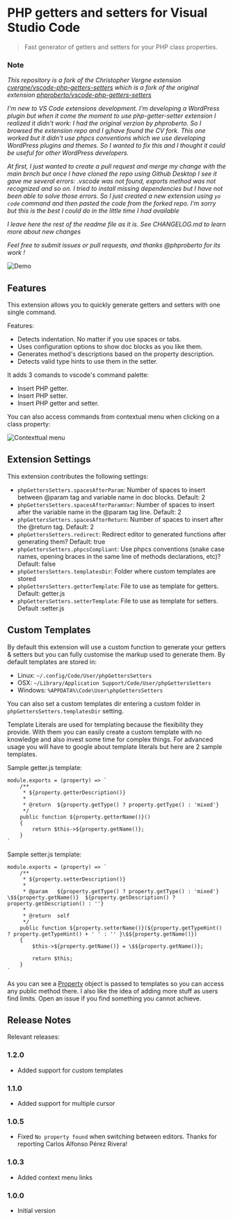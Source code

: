 # PHP getters and setters for Visual Studio Code

> Fast generator of getters and setters for your PHP class properties.

### Note

_This repository is a fork of the Christopher Vergne extension [ cvergne/vscode-php-getters-setters](https://github.com/cvergne/vscode-php-getters-setters) which is a fork of the original extension [phproberto/vscode-php-getters-setters](https://github.com/phproberto/vscode-php-getters-setters)_  

_I'm new to VS Code extensions development. I'm developing a WordPress plugin but when it come the moment to use php-getter-setter extension I realized it didn't work: I had the original verzion by phproberto. So I browsed the extension repo and I g¡have found the CV fork. This one worked but it didn't use phpcs conventions which we use developing WordPress plugins and themes. So I wanted to fix this and I thought it could be useful for other WordPress developers._

_At first, I just wanted to create a pull request and merge my change with the main brnch but once I have cloned the repo using Github Desktop I see it gave me several errors: .vscode was not found, exports method was not recognized and so on. I tried to install missing dependencies but I have not been able to solve those errors. So I just created a new extension using `yo code` command and then pasted the code from the forked repo. I’m sorry but this is the best I could do in the little time I had available_

_I leave here the rest of the readme file as it is. See CHANGELOG.md to learn more about new changes_

_Feel free to submit issues or pull requests, and thanks @phproberto for its work !_  

![Demo](images/demo.gif)


## Features

This extension allows you to quickly generate getters and setters with one single command.

Features:

* Detects indentation. No matter if you use spaces or tabs.
* Uses configuration options to show doc blocks as you like them.
* Generates method's descriptions based on the property description.
* Detects valid type hints to use them in the setter.

It adds 3 comands to vscode's command palette:

* Insert PHP getter.
* Insert PHP setter.
* Insert PHP getter and setter.

You can also access commands from contextual menu when clicking on a class property:

![Contexttual menu](images/context-menu.jpg)

## Extension Settings

This extension contributes the following settings:

* `phpGettersSetters.spacesAfterParam`: Number of spaces to insert between @param tag and variable name in doc blocks. Default: 2
* `phpGettersSetters.spacesAfterParamVar`: Number of spaces to insert after the variable name in the @param tag line. Default: 2
* `phpGettersSetters.spacesAfterReturn`: Number of spaces to insert after the @return tag. Default: 2
* `phpGettersSetters.redirect`: Redirect editor to generated functions after generating them? Default: true
* `phpGettersSetters.phpcsCompliant`: Use phpcs conventions (snake case names, opening braces in the same line of methods declarations, etc)? Default: false
* `phpGettersSetters.templatesDir`: Folder where custom templates are stored
* `phpGettersSetters.getterTemplate`: File to use as template for getters. Default: getter.js
* `phpGettersSetters.setterTemplate`: File to use as template for setters. Default :setter.js

## Custom Templates

By default this extension will use a custom function to generate your getters & setters but you can fully customise the markup used to generate them. By default templates are stored in:

* Linux: `~/.config/Code/User/phpGettersSetters`
* OSX: `~/Library/Application Support/Code/User/phpGettersSetters`
* Windows: `%APPDATA%\Code\User\phpGettersSetters`

You can also set a custom templates dir entering a custom folder in `phpGettersSetters.templatesDir` setting.

Template Literals are used for templating because the flexibility they provide. With them you can easily create a custom template with no knowledge and also invest some time for complex things. For advanced usage you will have to google about template literals but here are 2 sample templates.

Sample getter.js template:

```
module.exports = (property) => `
	/**
	 * ${property.getterDescription()}
	 *
	 * @return  ${property.getType() ? property.getType() : 'mixed'}
	 */
	public function ${property.getterName()}()
	{
		return $this->${property.getName()};
	}
`
```

Sample setter.js template:

```
module.exports = (property) => `
	/**
	 * ${property.setterDescription()}
	 *
	 * @param   ${property.getType() ? property.getType() : 'mixed'}  \$${property.getName()}  ${property.getDescription() ? property.getDescription() : ''}
	 *
	 * @return  self
	 */
	public function ${property.setterName()}(${property.getTypeHint() ? property.getTypeHint() + ' ' : '' }\$${property.getName()})
	{
		$this->${property.getName()} = \$${property.getName()};

		return $this;
	}
`
```

As you can see a [Property](src/Property.ts) object is passed to templates so you can access any public method there. I also like the idea of adding more stuff as users find limits. Open an issue if you find something you cannot achieve.

## Release Notes

Relevant releases:

### 1.2.0
* Added support for custom templates

### 1.1.0
* Added support for multiple cursor

### 1.0.5
* Fixed `No property found` when switching between editors. Thanks for reporting Carlos Alfonso Pérez Rivera!

### 1.0.3

* Added context menu links

### 1.0.0

* Initial version

